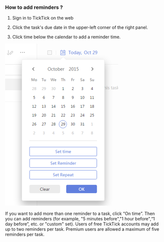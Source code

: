 ### How to add reminders ?

1. Sign in to TickTick on the web

2. Click the task's due date in the upper-left corner of the right panel.

3. Click time below the calendar to add a reminder time.

![](reminder1.png)

If you want to add more than one reminder to a task, click “On time”. Then you can add reminders \(for example, "5 minutes before","1 hour before",“1 day before”, etc. or "custom" set\). Users of free TickTick accounts may add up to two reminders per task. Premium users are allowed a maximum of five reminders per task.

